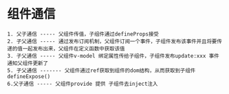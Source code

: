 # 组件通信
    1. 父子通信 ----- 父组件传值，子组件通过defineProps接受
    2. 子父通信 ----- 通过发布订阅机制，父组件订阅一个事件，子组件发布该事件并且将要传递的值一起发布出来，父组件在定义函数中获取该值
    3. 子父通信 ----- 父组件v-model 绑定属性传给子组件，子组件发布update:xxx 事件通知父组件更新了
    5. 子父通信 ------- 父组件通过ref获取到组件的dom结构，从而获取到子组件defineExpose()
    6.父子通信 ----- 父组件provide 提供 子组件去inject注入